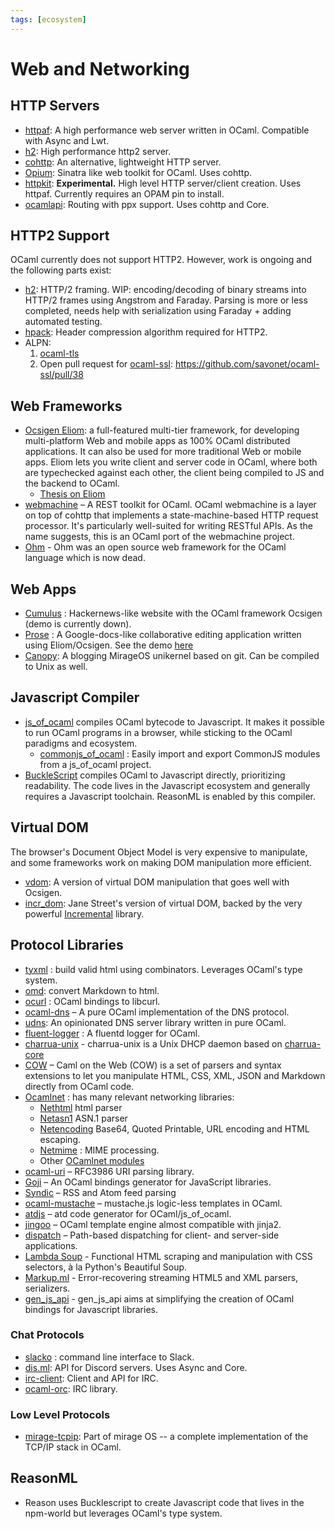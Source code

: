 ```yaml
---
tags: [ecosystem]
---
```


# Web and Networking

## HTTP Servers

* [httpaf](https://github.com/inhabitedtype/httpaf):
A high performance web server written in OCaml. Compatible with Async and Lwt.
* [h2](https://github.com/anmonteiro/ocaml-h2):
High performance http2 server.
* [cohttp](https://github.com/mirage/ocaml-cohttp):
An alternative, lightweight HTTP server.
* [Opium](https://github.com/rgrinberg/opium):
Sinatra like web toolkit for OCaml. Uses cohttp.
* [httpkit](https://github.com/ostera/httpkit):
**Experimental.**
High level HTTP server/client creation. Uses httpaf.
Currently requires an OPAM pin to install.
* [ocamlapi](https://github.com/nosman/Ocamlapi):
Routing with ppx support. Uses cohttp and Core.

## HTTP2 Support

OCaml currently does not support HTTP2. However, work is ongoing and the following parts exist:

* [h2](https://github.com/anuragsoni/h2): HTTP/2 framing. WIP: encoding/decoding of binary streams into HTTP/2 frames using Angstrom and Faraday. Parsing is more or less completed, needs help with serialization using Faraday + adding automated testing.
* [hpack](https://github.com/314eter/ocaml-hpack): Header compression algorithm required for HTTP2.
* ALPN:
  1. [ocaml-tls](https://github.com/mirleft/ocaml-tls)
  2. Open pull request for [ocaml-ssl](https://github.com/savonet/ocaml-ssl/pull/38): https://github.com/savonet/ocaml-ssl/pull/38

## Web Frameworks

* [Ocsigen Eliom](http://ocsigen.org/eliom/): a full-featured multi-tier framework,
for developing multi-platform Web and mobile apps as 100% OCaml distributed applications.
It can also be used for more traditional Web or mobile apps.
Eliom lets you write client and server code in OCaml, where both are typechecked against
each other, the client being compiled to JS and the backend to OCaml.
  * [Thesis on Eliom](https://www.irif.fr/~gradanne/papers/phdthesis.pdf)
* [webmachine](https://github.com/inhabitedtype/ocaml-webmachine)  – A REST toolkit for OCaml. OCaml webmachine is a layer on top of cohttp that implements a state-machine-based HTTP request processor. It's particularly well-suited for writing RESTful APIs. As the name suggests, this is an OCaml port of the webmachine project.
* [Ohm](http://ohm-framework.com/)  - Ohm was an open source web framework for the OCaml language which is now dead.

## Web Apps
* [Cumulus](https://github.com/Cumulus/Cumulus) : Hackernews-like website with the OCaml framework Ocsigen (demo is currently down).
* [Prose](https://gitlab.com/adrien-n/prose/) : A Google-docs-like collaborative editing application written using Eliom/Ocsigen. See the demo [here](https://prose.yaxm.org/pads/foo-ocaml)
* [Canopy](https://github.com/Engil/Canopy): A blogging MirageOS unikernel based on git.
Can be compiled to Unix as well.

## Javascript Compiler

* [js_of_ocaml](http://ocsigen.org/js_of_ocaml)  compiles OCaml bytecode to Javascript. It makes it possible to run OCaml programs in a browser, while sticking to the OCaml paradigms and ecosystem.
  * [commonjs_of_ocaml](https://github.com/AngryLawyer/commonjs_of_ocaml) : Easily import and export CommonJS modules from a js_of_ocaml project.
* [BuckleScript](https://github.com/bloomberg/bucklescript)  compiles OCaml to Javascript directly, prioritizing readability. The code lives in the Javascript ecosystem and generally requires a Javascript toolchain. ReasonML is enabled by this compiler.

## Virtual DOM
The browser's Document Object Model is very expensive to manipulate,
and some frameworks work on making DOM manipulation more efficient.

* [vdom](https://github.com/LexiFi/ocaml-vdom):
A version of virtual DOM manipulation that goes well with Ocsigen.
* [incr_dom](https://github.com/janestreet/incr_dom):
Jane Street's version of virtual DOM,
backed by the very powerful [Incremental](https://github.com/janestreet/incremental) library.

## Protocol Libraries

* [tyxml](http://ocsigen.org/tyxml) : build valid html using combinators. Leverages OCaml's type system.
* [omd](https://github.com/ocaml/omd): convert Markdown to html.
* [ocurl](https://github.com/ygrek/ocurl) : OCaml bindings to libcurl.
* [ocaml-dns](https://github.com/mirage/ocaml-dns)  – A pure OCaml implementation of the DNS protocol.
* [udns](https://github.com/roburio/udns): An opinionated DNS server library written in pure OCaml.
* [fluent-logger](https://github.com/fluent/fluent-logger-ocaml) :  A fluentd logger for OCaml.
* [charrua-unix](https://github.com/haesbaert/charrua-unix)  - charrua-unix is a Unix DHCP daemon based on [charrua-core](https://github.com/haesbaert/charrua-core)
* [COW](https://github.com/mirage/ocaml-cow)  – Caml on the Web (COW) is a set of parsers and syntax extensions to let you manipulate HTML, CSS, XML, JSON and Markdown directly from OCaml code.
* [Ocamlnet](http://projects.camlcity.org/projects/ocamlnet.html) : has many relevant networking libraries:
  * [Nethtml](http://projects.camlcity.org/projects/dl/ocamlnet-4.0.4/doc/html-main/Nethtml.html)  html parser
  * [Netasn1](http://projects.camlcity.org/projects/dl/ocamlnet-4.0.4/doc/html-main/Netasn1.html)  ASN.1 parser
  * [Netencoding](http://projects.camlcity.org/projects/dl/ocamlnet-4.0.4/doc/html-main/Netencoding.html)  Base64, Quoted Printable, URL encoding and HTML escaping.
  * [Netmime](http://projects.camlcity.org/projects/dl/ocamlnet-4.0.4/doc/html-main/Netmime.html) : MIME processing.
  * Other [OCamlnet modules](http://projects.camlcity.org/projects/dl/ocamlnet-4.0.4/doc/html-main/index.html)
* [ocaml-uri](https://github.com/mirage/ocaml-uri)  – RFC3986 URI parsing library.
* [Goji](https://github.com/klakplok/goji)  – An OCaml bindings generator for JavaScript libraries.
* [Syndic](https://github.com/Cumulus/Syndic)  – RSS and Atom feed parsing
* [ocaml-mustache](https://github.com/rgrinberg/ocaml-mustache)  – mustache.js logic-less templates in OCaml.
* [atdjs](https://github.com/barko/atdjs)  – atd code generator for OCaml/js_of_ocaml.
* [jingoo](https://github.com/tategakibunko/jingoo)  – OCaml template engine almost compatible with jinja2.
* [dispatch](https://github.com/inhabitedtype/ocaml-dispatch)  – Path-based dispatching for client- and server-side applications.
* [Lambda Soup](https://github.com/aantron/lambda-soup)  - Functional HTML scraping and manipulation with CSS selectors, à la Python's Beautiful Soup.
* [Markup.ml](https://github.com/aantron/markup.ml)  - Error-recovering streaming HTML5 and XML parsers, serializers.
* [gen_js_api](https://github.com/LexiFi/gen_js_api)  - gen_js_api aims at simplifying the creation of OCaml bindings for Javascript libraries.

### Chat Protocols

* [slacko](https://github.com/Leonidas-from-XIV/slacko) : command line interface to Slack.
* [dis.ml](https://gitlab.com/Mishio595/disml): API for Discord servers. Uses Async and Core.
* [irc-client](https://github.com/johnelse/ocaml-irc-client): Client and API for IRC.
* [ocaml-orc](https://github.com/pymander/ocaml-irc): IRC library.

### Low Level Protocols

* [mirage-tcpip](https://github.com/mirage/mirage-tcpip): Part of mirage OS -- a complete implementation of the TCP/IP stack in OCaml.

## ReasonML
* Reason uses Bucklescript to create Javascript code that lives in the npm-world but leverages OCaml's type system.

